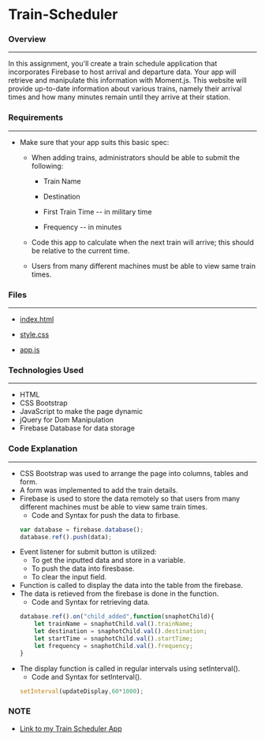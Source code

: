 # Train-Scheduler

### Overview
---
In this assignment, you'll create a train schedule application that incorporates Firebase to host arrival and departure data. Your app will retrieve and manipulate this information with Moment.js. This website will provide up-to-date information about various trains, namely their arrival times and how many minutes remain until they arrive at their station.

### Requirements
---
* Make sure that your app suits this basic spec:

  * When adding trains, administrators should be able to submit the following:
    
    * Train Name
    
    * Destination 
    
    * First Train Time -- in military time
    
    * Frequency -- in minutes
  
  * Code this app to calculate when the next train will arrive; this should be relative to the current time.
  
  * Users from many different machines must be able to view same train times.
  
### Files
---
* [index.html](https://github.com/liaswapna/Train-Scheduler/blob/master/index.html)

* [style.css](https://github.com/liaswapna/Train-Scheduler/blob/master/assets/css/style.css)

* [app.js](https://github.com/liaswapna/Train-Scheduler/blob/master/assets/javascript/app.js)

### Technologies Used
---
* HTML
* CSS Bootstrap
* JavaScript to make the page dynamic
* jQuery for Dom Manipulation
* Firebase Database for data storage

### Code Explanation
---
* CSS Bootstrap was used to arrange the page into columns, tables and form.
* A form was implemented to add the train details.
* Firebase is used to store the data remotely so that users from many different machines must be able to view same train times.
    * Code and Syntax for push the data to firbase.
    ```javascript
    var database = firebase.database();
    database.ref().push(data);
    ```
* Event listener for submit button is utilized: 
    * To get the inputted data and store in a variable.
    * To push the data into firesbase.
    * To clear the input field.
* Function is called to display the data into the table from the firebase.
* The data is retieved from the firebase is done in the function.
    * Code and Syntax for retrieving data.
    ```javascript
    database.ref().on("child_added",function(snaphotChild){
        let trainName = snaphotChild.val().trainName;
        let destination = snaphotChild.val().destination;
        let startTime = snaphotChild.val().startTime;
        let frequency = snaphotChild.val().frequency;
    }
    ```
* The display function is called in regular intervals using setInterval().
    * Code and Syntax for setInterval().
    ```javascript
    setInterval(updateDisplay,60*1000);
    ```
    

### NOTE
* [Link to my Train Scheduler App](https://liaswapna.github.io/Train-Scheduler/)

